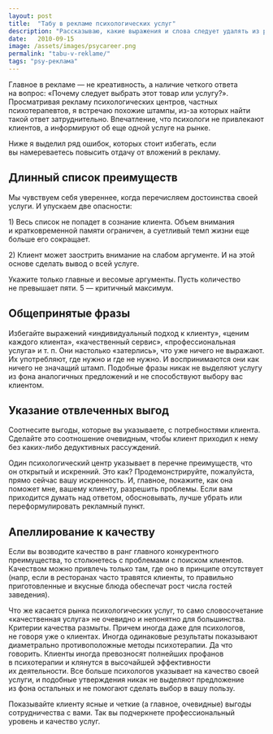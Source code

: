 ```yaml
---
layout: post
title:  "Табу в рекламе психологических услуг"
description: "Рассказываю, какие выражения и слова следует удалять из рекламы психологических услуг."
date:   2010-09-15			 
image: /assets/images/psycareer.png
permalink: "tabu-v-reklame/"
tags: "psy-реклама"
---
```


<p>Главное в&nbsp;рекламе&nbsp;— не&nbsp;креативность, а&nbsp;наличие четкого ответа на&nbsp;вопрос: «Почему следует выбрать этот товар или услугу?». Просматривая рекламу психологических центров, частных психотерапевтов, я&nbsp;встречаю похожие штампы, из-за которых найти такой ответ затруднительно. Впечатление, что психологи не&nbsp;привлекают клиентов, а&nbsp;информируют об&nbsp;еще одной услуге на&nbsp;рынке.</p>
<p>Ниже я&nbsp;выделил ряд ошибок, которых стоит избегать, если вы&nbsp;намереваетесь повысить отдачу от&nbsp;вложений в&nbsp;рекламу.</p>
<h2>Длинный список преимуществ</h2>
<p>Мы&nbsp;чувствуем себя увереннее, когда перечисляем достоинства своей услуги. И&nbsp;упускаем две опасности:</p>
<p>1) Весь список не&nbsp;попадет в&nbsp;сознание клиента. Объем внимания и&nbsp;кратковременной памяти ограничен, а&nbsp;суетливый темп жизни еще больше его сокращает.</p>
<p>2) Клиент может заострить внимание на&nbsp;слабом аргументе. И&nbsp;на&nbsp;этой основе сделать вывод о&nbsp;всей услуге.</p>
<p>Укажите только главные и&nbsp;весомые аргументы. Пусть количество не&nbsp;превышает пяти.&nbsp;5&nbsp;— критичный максимум.</p>
<h2>Общепринятые фразы</h2>
<p>Избегайте выражений «индивидуальный подход к&nbsp;клиенту», «ценим каждого клиента», «качественный сервис», «профессиональная услуга» и&nbsp;т.&nbsp;п. Они настолько «затерлись», что уже ничего не&nbsp;выражают. Их&nbsp;употребляют, где нужно и&nbsp;где не&nbsp;нужно. И&nbsp;воспринимаются они как ничего не&nbsp;значащий штамп. Подобные фразы никак не&nbsp;выделяют услугу из&nbsp;фона аналогичных предложений и&nbsp;не&nbsp;способствуют выбору вас клиентом.</p>
<h2>Указание отвлеченных выгод</h2>
<p>Соотнесите выгоды, которые вы&nbsp;указываете, с&nbsp;потребностями клиента. Сделайте это соотношение очевидным, чтобы клиент приходил к&nbsp;нему без каких-либо дедуктивных рассуждений.</p>
<p>Один психологический центр указывает в&nbsp;перечне преимуществ, что он&nbsp;открытый и&nbsp;искренний. Это как? Продемонстрируйте, пожалуйста, прямо сейчас вашу искренность. И, главное, покажите, как она поможет мне, вашему клиенту, разрешить проблемы. Если вам приходится думать над ответом, обосновывать, лучше убрать или переформулировать рекламный пункт.</p>
<h2>Апеллирование к&nbsp;качеству</h2>
<p>Если вы&nbsp;возводите качество в&nbsp;ранг главного конкурентного преимущества, то&nbsp;столкнетесь с&nbsp;проблемами с&nbsp;поиском клиентов. Качеством можно привлечь только там, где оно в&nbsp;принципе отсутствует (напр, если в&nbsp;ресторанах часто травятся клиенты, то&nbsp;правильно приготовленные и&nbsp;вкусные блюда обеспечат рост числа гостей заведения).</p>
<p>Что&nbsp;же касается рынка психологических услуг, то&nbsp;само словосочетание «качественная услуга» не&nbsp;очевидно и&nbsp;непонятно для большинства. Критерии качества размыты. Причем иногда даже для психологов, не&nbsp;говоря уже о&nbsp;клиентах. Иногда одинаковые результаты показывают диаметрально противоположные методы психотерапии. Да&nbsp;что говорить. Клиенты иногда превозносят полнейших профанов в&nbsp;психотерапии и&nbsp;клянутся в&nbsp;высочайшей эффективности их&nbsp;деятельности. Все больше психологов указывает на&nbsp;качество своей услуги, и&nbsp;подобные утверждения никак не&nbsp;выделяют предложение из&nbsp;фона остальных и&nbsp;не&nbsp;помогают сделать выбор в&nbsp;вашу пользу.</p>
<p>Показывайте клиенту ясные и&nbsp;четкие (а&nbsp;главное, очевидные) выгоды сотрудничества с&nbsp;вами. Так вы&nbsp;подчеркнете профессиональный уровень и&nbsp;качество услуг.</p>